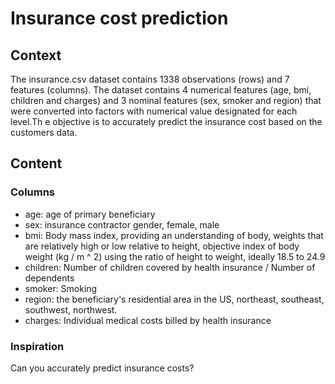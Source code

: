 # Insurance cost prediction

## Context

The insurance.csv dataset contains 1338 observations (rows) and 7 features (columns). The dataset contains 4 numerical features (age, bmi, children and charges) and 3 nominal features (sex, smoker and region) that were converted into factors with numerical value designated for each level.Th e objective is to accurately predict the insurance cost based on the customers data.

## Content

### Columns


* age: age of primary beneficiary 
* sex: insurance contractor gender, female, male 
* bmi: Body mass index, providing an understanding of body, weights that are relatively high or low relative to height,
objective index of body weight (kg / m ^ 2) using the ratio of height to weight, ideally 18.5 to 24.9 
* children: Number of children covered by health insurance / Number of dependents
* smoker: Smoking
*	region: the beneficiary's residential area in the US, northeast, southeast, southwest, northwest.
*	charges: Individual medical costs billed by health insurance

### Inspiration
Can you accurately predict insurance costs?
